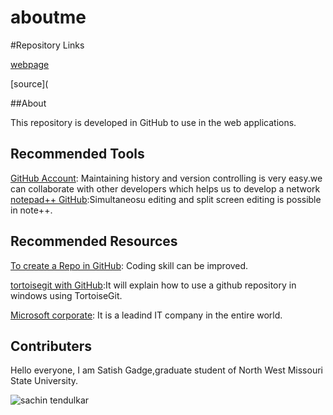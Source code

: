 # aboutme

#Repository Links

[webpage](https://github.com/S534929/aboutme/edit/master/README.md)

[source](

##About

This repository is developed in GitHub to use in the web applications.

## Recommended Tools

[GitHub Account](https://github.com/): Maintaining history and version controlling is very easy.we can collaborate with other developers which helps us to develop a network
[notepad++ GitHub](https://notepad-plus-plus.org/):Simultaneosu editing and split screen editing is possible in note++.

## Recommended Resources 

[To create a Repo in GitHub](https://help.github.com/articles/create-a-repo/): Coding skill can be improved.

[tortoisegit with GitHub](https://dbanck.svbtle.com/github-windows-and-tortoisegit-part-1-installing-pulling):It will explain how to use a github repository in windows using TortoiseGit.

[Microsoft corporate](https://www.youtube.com/watch?v=Fjo20qYsXqc): It is a leadind IT company in the entire world.

## Contributers

Hello everyone, I am Satish Gadge,graduate student of North West Missouri State University.


![sachin tendulkar](https://i.ndtvimg.com/i/2018-03/sachin-tendulkar-facebook_806x605_41522254726.jpg)
